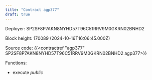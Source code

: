 ```yaml
---
title: "Contract agp377"
draft: true
---
```

Deployer: SP2SF8P7AKN8NYHD57T96C51RRV9M0GKRN02BNHD2


 



Block height: 170089 (2024-10-16T16:06:45.000Z)

Source code: {{<contractref "agp377" SP2SF8P7AKN8NYHD57T96C51RRV9M0GKRN02BNHD2 agp377>}}

Functions:

* execute _public_
